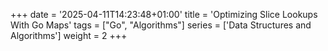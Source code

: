 +++
date = '2025-04-11T14:23:48+01:00'
title = 'Optimizing Slice Lookups With Go Maps'
tags = ["Go", "Algorithms"]
series = ['Data Structures and Algorithms']
weight = 2
+++